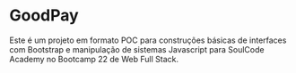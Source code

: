 # GoodPay
Este é um projeto em formato POC para construções básicas de interfaces com Bootstrap e manipulação de sistemas Javascript para SoulCode Academy no Bootcamp 22 de Web Full Stack.

